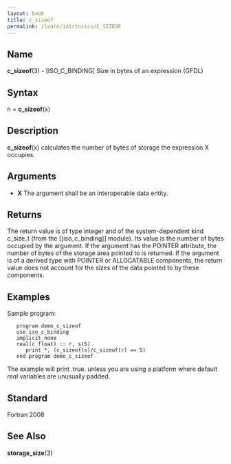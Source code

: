 ```yaml
---
layout: book
title: c_sizeof
permalink: /learn/intrinsics/C_SIZEOF
---
```

## __Name__

__c\_sizeof__(3) - \[ISO\_C\_BINDING\] Size in bytes of an expression
(GFDL)

## __Syntax__

n = __c\_sizeof__(x)

## __Description__

__c\_sizeof__(x) calculates the number of bytes of storage the
expression X occupies.

## __Arguments__

  - __X__
    The argument shall be an interoperable data entity.

## __Returns__

The return value is of type integer and of the system-dependent kind
c\_size\_t (from the \[\[iso\_c\_binding\]\] module). Its value is the
number of bytes occupied by the argument. If the argument has the
POINTER attribute, the number of bytes of the storage area pointed to is
returned. If the argument is of a derived type with POINTER or
ALLOCATABLE components, the return value does not account for the sizes
of the data pointed to by these components.

## __Examples__

Sample program:

```
   program demo_c_sizeof
   use iso_c_binding
   implicit none
   real(c_float) :: r, s(5)
      print *, (c_sizeof(s)/c_sizeof(r) == 5)
   end program demo_c_sizeof
```

The example will print .true. unless you are using a platform where
default _real_ variables are unusually padded.

## __Standard__

Fortran 2008

## __See Also__

__storage\_size__(3)
